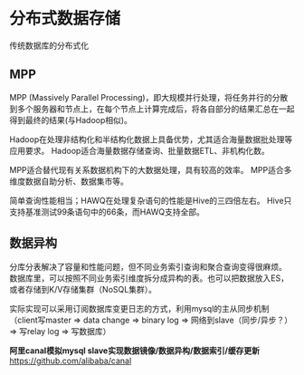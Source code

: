 # 分布式数据存储
传统数据库的分布式化

## MPP
MPP (Massively Parallel Processing)，即大规模并行处理，将任务并行的分散到多个服务器和节点上，在每个节点上计算完成后，将各自部分的结果汇总在一起得到最终的结果(与Hadoop相似)。

Hadoop在处理非结构化和半结构化数据上具备优势，尤其适合海量数据批处理等应用要求。
Hadoop适合海量数据存储查询、批量数据ETL、非机构化数。

MPP适合替代现有关系数据机构下的大数据处理，具有较高的效率。
MPP适合多维度数据自助分析、数据集市等。

简单查询性能相当；HAWQ在处理复杂语句的性能是Hive的三四倍左右。
Hive只支持基准测试99条语句中的66条，而HAWQ支持全部。

## 数据异构
分库分表解决了容量和性能问题，但不同业务索引查询和聚合查询变得很麻烦。
数据库里，可以按照不同业务索引维度拆分成异构的表。也可以把数据放入ES，或者存储到K/V存储集群（NoSQL集群）。

实际实现可以采用订阅数据库变更日志的方式，利用mysql的主从同步机制（client写master => data change => binary log => 网络到slave（同步/异步？） => 写relay log => 写数据库）

**阿里canal模拟mysql slave实现数据镜像/数据异构/数据索引/缓存更新**https://github.com/alibaba/canal